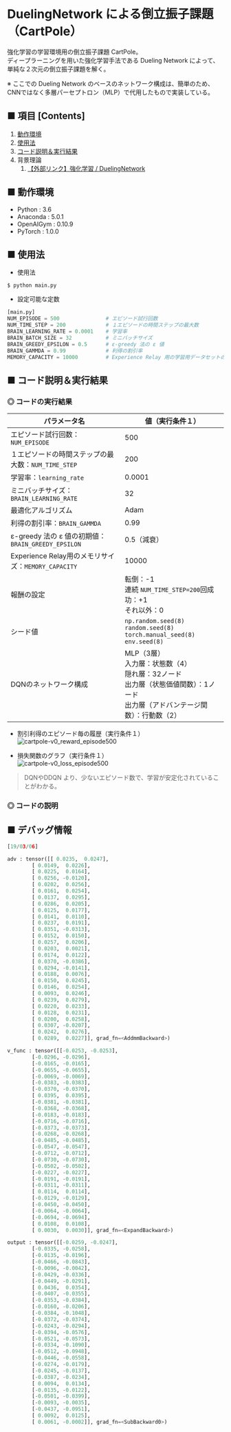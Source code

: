 # DuelingNetwork による倒立振子課題（CartPole）
強化学習の学習環境用の倒立振子課題 CartPole。<br>
ディープラーニングを用いた強化学習手法である Dueling Network によって、単純な２次元の倒立振子課題を解く。<br>

※ ここでの Dueling Network のベースのネットワーク構成は、簡単のため、CNNではなく多層パーセプトロン（MLP）で代用したもので実装している。<br>

## ■ 項目 [Contents]
1. [動作環境](#動作環境)
1. [使用法](#使用法)
1. [コード説明＆実行結果](#コード説明＆実行結果)
1. 背景理論
    1. [【外部リンク】強化学習 / DuelingNetwork](http://yagami12.hatenablog.com/entry/2019/02/22/210608#DuelingNetwork)


## ■ 動作環境

- Python : 3.6
- Anaconda : 5.0.1
- OpenAIGym : 0.10.9
- PyTorch : 1.0.0

## ■ 使用法

- 使用法
```
$ python main.py
```

- 設定可能な定数
```python
[main.py]
NUM_EPISODE = 500               # エピソード試行回数
NUM_TIME_STEP = 200             # １エピソードの時間ステップの最大数
BRAIN_LEARNING_RATE = 0.0001    # 学習率
BRAIN_BATCH_SIZE = 32           # ミニバッチサイズ
BRAIN_GREEDY_EPSILON = 0.5      # ε-greedy 法の ε 値
BRAIN_GAMMDA = 0.99             # 利得の割引率
MEMORY_CAPACITY = 10000         # Experience Relay 用の学習用データセットのメモリの最大の長さ
```

<a id="コード説明＆実行結果"></a>

## ■ コード説明＆実行結果

### ◎ コードの実行結果

|パラメータ名|値（実行条件１）|
|---|---|
|エピソード試行回数：`NUM_EPISODE`|500|
|１エピソードの時間ステップの最大数：`NUM_TIME_STEP`|200|
|学習率：`learning_rate`|0.0001|
|ミニバッチサイズ：`BRAIN_LEARNING_RATE`|32|
|最適化アルゴリズム|Adam|
|利得の割引率：`BRAIN_GAMMDA`|0.99|
|ε-greedy 法の ε 値の初期値：`BRAIN_GREEDY_EPSILON`|0.5（減衰）|
|Experience Relay用のメモリサイズ：`MEMORY_CAPACITY`|10000|
|報酬の設定|転倒：-1<br>連続 `NUM_TIME_STEP=200`回成功：+1<br>それ以外：0|
|シード値|`np.random.seed(8)`<br>`random.seed(8)`<br>`torch.manual_seed(8)`<br>`env.seed(8)`|
|DQNのネットワーク構成|MLP（3層）<br>入力層：状態数（4）<br>隠れ層：32ノード<br>出力層（状態価値関数）：1ノード<br>出力層（アドバンテージ関数）：行動数（2）|


- 割引利得のエピソード毎の履歴（実行条件１）<br>
![cartpole-v0_reward_episode500](https://user-images.githubusercontent.com/25688193/53857397-79015000-4019-11e9-8a39-6d95572079dc.png)<br>

- 損失関数のグラフ（実行条件１）<br>
![cartpole-v0_loss_episode500](https://user-images.githubusercontent.com/25688193/53857398-7999e680-4019-11e9-909f-c6e7b223762a.png)<br>

> DQNやDDQN より、少ないエピソード数で、学習が安定化されていることがわかる。<br>

### ◎ コードの説明


## ■ デバッグ情報

```python
[19/03/06]

adv : tensor([[ 0.0235,  0.0247],
        [ 0.0149,  0.0226],
        [ 0.0225,  0.0164],
        [ 0.0256, -0.0120],
        [ 0.0202,  0.0256],
        [ 0.0161,  0.0254],
        [ 0.0137,  0.0295],
        [ 0.0286,  0.0205],
        [ 0.0125,  0.0177],
        [ 0.0141,  0.0110],
        [ 0.0237,  0.0191],
        [ 0.0351, -0.0313],
        [ 0.0152,  0.0150],
        [ 0.0257,  0.0206],
        [ 0.0203,  0.0021],
        [ 0.0174,  0.0122],
        [ 0.0370, -0.0386],
        [ 0.0294, -0.0141],
        [ 0.0188,  0.0076],
        [ 0.0150,  0.0245],
        [ 0.0146,  0.0254],
        [ 0.0093,  0.0246],
        [ 0.0239,  0.0279],
        [ 0.0220,  0.0233],
        [ 0.0128,  0.0231],
        [ 0.0200,  0.0258],
        [ 0.0307, -0.0207],
        [ 0.0242,  0.0276],
        [ 0.0289,  0.0227]], grad_fn=<AddmmBackward>)

v_func : tensor([[-0.0253, -0.0253],
        [-0.0296, -0.0296],
        [-0.0165, -0.0165],
        [-0.0655, -0.0655],
        [-0.0069, -0.0069],
        [-0.0383, -0.0383],
        [-0.0370, -0.0370],
        [ 0.0395,  0.0395],
        [-0.0381, -0.0381],
        [-0.0368, -0.0368],
        [-0.0183, -0.0183],
        [-0.0716, -0.0716],
        [-0.0373, -0.0373],
        [-0.0268, -0.0268],
        [-0.0485, -0.0485],
        [-0.0547, -0.0547],
        [-0.0712, -0.0712],
        [-0.0730, -0.0730],
        [-0.0502, -0.0502],
        [-0.0227, -0.0227],
        [-0.0191, -0.0191],
        [-0.0311, -0.0311],
        [ 0.0114,  0.0114],
        [-0.0129, -0.0129],
        [-0.0450, -0.0450],
        [-0.0064, -0.0064],
        [-0.0694, -0.0694],
        [ 0.0108,  0.0108],
        [ 0.0030,  0.0030]], grad_fn=<ExpandBackward>)

output : tensor([[-0.0259, -0.0247],
        [-0.0335, -0.0258],
        [-0.0135, -0.0196],
        [-0.0466, -0.0843],
        [-0.0096, -0.0042],
        [-0.0429, -0.0336],
        [-0.0449, -0.0291],
        [ 0.0436,  0.0354],
        [-0.0407, -0.0355],
        [-0.0353, -0.0384],
        [-0.0160, -0.0206],
        [-0.0384, -0.1048],
        [-0.0372, -0.0374],
        [-0.0243, -0.0294],
        [-0.0394, -0.0576],
        [-0.0521, -0.0573],
        [-0.0334, -0.1090],
        [-0.0512, -0.0948],
        [-0.0446, -0.0558],
        [-0.0274, -0.0179],
        [-0.0245, -0.0137],
        [-0.0387, -0.0234],
        [ 0.0094,  0.0134],
        [-0.0135, -0.0122],
        [-0.0501, -0.0399],
        [-0.0093, -0.0035],
        [-0.0437, -0.0951],
        [ 0.0092,  0.0125],
        [ 0.0061, -0.0002]], grad_fn=<SubBackward0>)
```